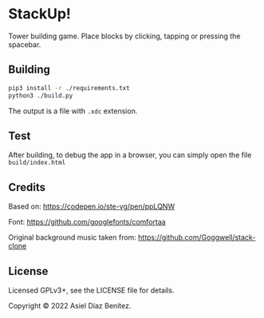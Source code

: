 # StackUp!

Tower building game. Place blocks by clicking, tapping or pressing the spacebar.

## Building

```sh
pip3 install -r ./requirements.txt
python3 ./build.py
```

The output is a file with `.xdc` extension.

## Test

After building, to debug the app in a browser, you can simply open the file `build/index.html`

## Credits

Based on: https://codepen.io/ste-vg/pen/ppLQNW

Font: https://github.com/googlefonts/comfortaa

Original background music taken from: https://github.com/Goggwell/stack-clone

## License

Licensed GPLv3+, see the LICENSE file for details.

Copyright © 2022  Asiel Díaz Benítez.
